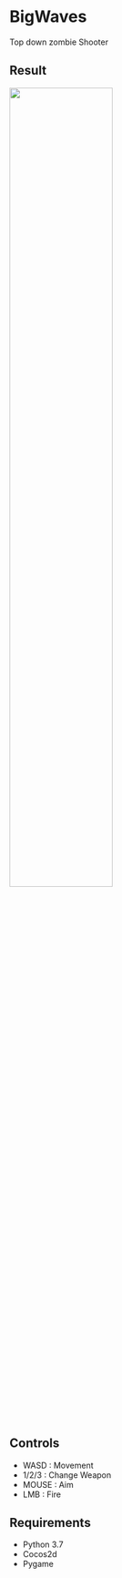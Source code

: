 # BigWaves
Top down zombie Shooter

## Result
<img src="./imgs/img.gif" width="60%" height="60%"/>  

## Controls
* WASD : Movement    
* 1/2/3 : Change Weapon    
* MOUSE : Aim    
* LMB : Fire    

## Requirements
* Python 3.7
* Cocos2d
* Pygame
